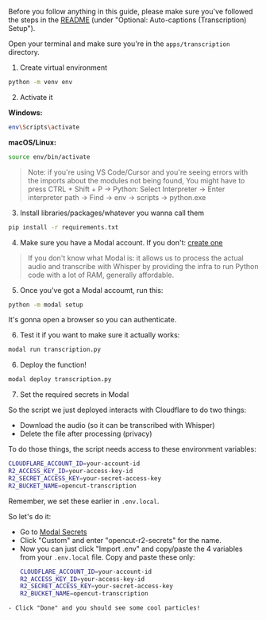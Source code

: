 Before you follow anything in this guide, please make sure you've followed the steps in the [README](../../README.md) (under "Optional: Auto-captions (Transcription) Setup").

Open your terminal and make sure you're in the `apps/transcription` directory.

1. Create virtual environment

```bash
python -m venv env
```

2. Activate it

**Windows:**

```bash
env\Scripts\activate
```

**macOS/Linux:**

```bash
source env/bin/activate
```

> Note: if you're using VS Code/Cursor and you're seeing errors with the imports about the modules not being found,
> You might have to press CTRL + Shift + P -> Python: Select Interpreter -> Enter interpreter path -> Find -> env -> scripts -> python.exe

3. Install libraries/packages/whatever you wanna call them

```bash
pip install -r requirements.txt
```

4. Make sure you have a Modal account. If you don't: [create one](https://modal.com/)

> If you don't know what Modal is: it allows us to process the actual audio and transcribe with Whisper by providing the infra to run Python code with a lot of RAM, generally affordable.

5. Once you've got a Modal accoumt, run this:

```bash
python -m modal setup
```

It's gonna open a browser so you can authenticate.

6. Test it if you want to make sure it actually works:

```bash
modal run transcription.py
```

6. Deploy the function!

```bash
modal deploy transcription.py
```

7. Set the required secrets in Modal

So the script we just deployed interacts with Cloudflare to do two things:

- Download the audio (so it can be transcribed with Whisper)
- Delete the file after processing (privacy)

To do those things, the script needs access to these environment variables:
```bash
CLOUDFLARE_ACCOUNT_ID=your-account-id
R2_ACCESS_KEY_ID=your-access-key-id
R2_SECRET_ACCESS_KEY=your-secret-access-key
R2_BUCKET_NAME=opencut-transcription
```

Remember, we set these earlier in `.env.local`.

So let's do it:

   - Go to [Modal Secrets](https://modal.com/secrets/mazewinther/main)
   - Click "Custom" and enter "opencut-r2-secrets" for the name.
   - Now you can just click "Import .env" and copy/paste the 4 variables from your `.env.local` file. Copy and paste these only:
      ```bash
      CLOUDFLARE_ACCOUNT_ID=your-account-id
      R2_ACCESS_KEY_ID=your-access-key-id
      R2_SECRET_ACCESS_KEY=your-secret-access-key
      R2_BUCKET_NAME=opencut-transcription
      ```
    - Click "Done" and you should see some cool particles!